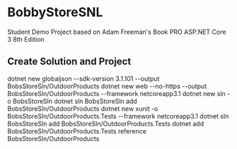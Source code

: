 # BobbyStoreSNL
Student Demo Project based on Adam Freeman's Book PRO ASP.NET Core 3 8th Edition

## Create Solution and Project

dotnet new globaljson --sdk-version 3.1.101 --output BobsStoreSln/OutdoorProducts
dotnet new web --no-https --output BobsStoreSln/OutdoorProducts --framework netcoreapp3.1
dotnet new sln -o BobsStoreSln
dotnet sln BobsStoreSln add BobsStoreSln/OutdoorProducts 
dotnet new xunit -o BobsStoreSln/OutdoorProducts.Tests --framework netcoreapp3.1
dotnet sln BobsStoreSln add BobsStoreSln/OutdoorProducts.Tests 
dotnet add BobsStoreSln/OutdoorProducts.Tests reference BobsStoreSln/OutdoorProducts
